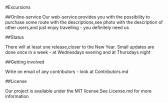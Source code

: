 #Excursions 

##Online-service
Our web-service provides you with the possibility to purchase some route with the descriptions,see photo with the description of other users,and just enjoy travelling - you definitely need us

##Status

There will at least one release,closer to the New Year.  Small updates are done once in a week - at Wednesdays evening and at Thursdays night

##Getting involved

Write on email of any contributors - look at Contributors.md

##License

Our project is available under the MIT license.See License.md for more information
